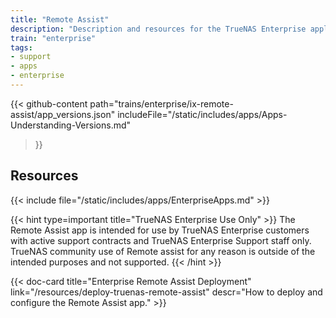 ```yaml
---
title: "Remote Assist"
description: "Description and resources for the TrueNAS Enterprise application called Remote Assist."
train: "enterprise"
tags:
- support
- apps
- enterprise
---
```


{{< github-content 
    path="trains/enterprise/ix-remote-assist/app_versions.json"
	includeFile="/static/includes/apps/Apps-Understanding-Versions.md"
>}}

## Resources

{{< include file="/static/includes/apps/EnterpriseApps.md" >}}

{{< hint type=important title="TrueNAS Enterprise Use Only" >}}
The Remote Assist app is intended for use by TrueNAS Enterprise customers with active support contracts and TrueNAS Enterprise Support staff only.
TrueNAS community use of Remote assist for any reason is outside of the intended purposes and not supported.
{{< /hint >}}

<div class="docs-sections">

{{< doc-card title="Enterprise Remote Assist Deployment" link="/resources/deploy-truenas-remote-assist"
descr="How to deploy and configure the Remote Assist app." >}}

</div>